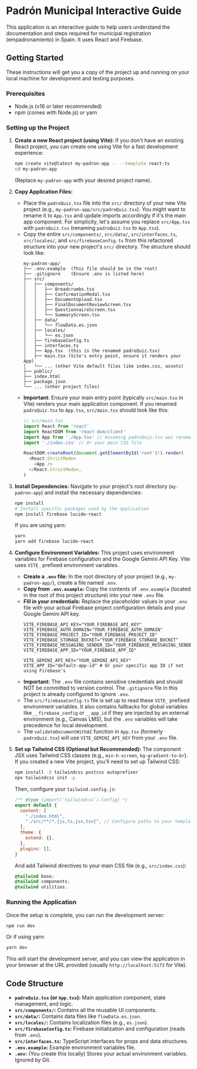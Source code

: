 # Padrón Municipal Interactive Guide

This application is an interactive guide to help users understand the documentation and steps required for municipal registration (empadronamiento) in Spain. It uses React and Firebase.

## Getting Started

These instructions will get you a copy of the project up and running on your local machine for development and testing purposes.

### Prerequisites

*   Node.js (v16 or later recommended)
*   npm (comes with Node.js) or yarn

### Setting up the Project

1.  **Create a new React project (using Vite):**
    If you don't have an existing React project, you can create one using Vite for a fast development experience:
    ```bash
    npm create vite@latest my-padron-app -- --template react-ts
    cd my-padron-app
    ```
    (Replace `my-padron-app` with your desired project name).

2.  **Copy Application Files:**
    *   Place the `padroQuiz.tsx` file into the `src/` directory of your new Vite project (e.g., `my-padron-app/src/padroQuiz.tsx`). You might want to rename it to `App.tsx` and update imports accordingly if it's the main app component. For simplicity, let's assume you replace `src/App.tsx` with `padroQuiz.tsx` (renaming `padroQuiz.tsx` to `App.tsx`).
    *   Copy the entire `src/components/`, `src/data/`, `src/interfaces.ts`, `src/locales/`, and `src/firebaseConfig.ts` from this refactored structure into your new project's `src/` directory. The structure should look like:
        ```
        my-padron-app/
        ├── .env.example  (This file should be in the root)
        ├── .gitignore    (Ensure .env is listed here)
        ├── src/
        │   ├── components/
        │   │   ├── Breadcrumbs.tsx
        │   │   ├── ConfirmationModal.tsx
        │   │   ├── DocumentUpload.tsx
        │   │   ├── FinalDocumentReviewScreen.tsx
        │   │   ├── QuestionnaireScreen.tsx
        │   │   └── SummaryScreen.tsx
        │   ├── data/
        │   │   └── flowData.es.json
        │   ├── locales/
        │   │   └── es.json
        │   ├── firebaseConfig.ts
        │   ├── interfaces.ts
        │   ├── App.tsx  (this is the renamed padroQuiz.tsx)
        │   ├── main.tsx (Vite's entry point, ensure it renders your App)
        │   └── ... (other Vite default files like index.css, assets)
        ├── public/
        ├── index.html
        ├── package.json
        └── ... (other project files)
        ```
    *   **Important**: Ensure your main entry point (typically `src/main.tsx` in Vite) renders your main application component. If you renamed `padroQuiz.tsx` to `App.tsx`, `src/main.tsx` should look like this:
        ```typescript
        // src/main.tsx
        import React from 'react'
        import ReactDOM from 'react-dom/client'
        import App from './App.tsx' // Assuming padroQuiz.tsx was renamed to App.tsx
        import './index.css' // Or your main CSS file

        ReactDOM.createRoot(document.getElementById('root')!).render(
          <React.StrictMode>
            <App />
          </React.StrictMode>,
        )
        ```

3.  **Install Dependencies:**
    Navigate to your project's root directory (`my-padron-app`) and install the necessary dependencies:
    ```bash
    npm install
    # Install specific packages used by the application
    npm install firebase lucide-react
    ```
    If you are using yarn:
    ```bash
    yarn
    yarn add firebase lucide-react
    ```

4.  **Configure Environment Variables:**
    This project uses environment variables for Firebase configuration and the Google Gemini API Key. Vite uses `VITE_` prefixed environment variables.
    *   **Create a `.env` file:** In the root directory of your project (e.g., `my-padron-app/`), create a file named `.env`.
    *   **Copy from `.env.example`:** Copy the contents of `.env.example` (located in the root of this project structure) into your new `.env` file.
    *   **Fill in your credentials:** Replace the placeholder values in your `.env` file with your actual Firebase project configuration details and your Google Gemini API key.
        ```env
        VITE_FIREBASE_API_KEY="YOUR_FIREBASE_API_KEY"
        VITE_FIREBASE_AUTH_DOMAIN="YOUR_FIREBASE_AUTH_DOMAIN"
        VITE_FIREBASE_PROJECT_ID="YOUR_FIREBASE_PROJECT_ID"
        VITE_FIREBASE_STORAGE_BUCKET="YOUR_FIREBASE_STORAGE_BUCKET"
        VITE_FIREBASE_MESSAGING_SENDER_ID="YOUR_FIREBASE_MESSAGING_SENDER_ID"
        VITE_FIREBASE_APP_ID="YOUR_FIREBASE_APP_ID"

        VITE_GEMINI_API_KEY="YOUR_GEMINI_API_KEY"
        VITE_APP_ID="default-app-id" # Or your specific app ID if not using Firebase's
        ```
    *   **Important:** The `.env` file contains sensitive credentials and should NOT be committed to version control. The `.gitignore` file in this project is already configured to ignore `.env`.
    *   The `src/firebaseConfig.ts` file is set up to read these `VITE_` prefixed environment variables. It also contains fallbacks for global variables like `__firebase_config` or `__app_id` if they are injected by an external environment (e.g., Canvas LMS), but the `.env` variables will take precedence for local development.
    *   The `validateDocumentWithAI` function in `App.tsx` (formerly `padroQuiz.tsx`) will use `VITE_GEMINI_API_KEY` from your `.env` file.

5.  **Set up Tailwind CSS (Optional but Recommended):**
    The component JSX uses Tailwind CSS classes (e.g., `min-h-screen`, `bg-gradient-to-br`). If you created a new Vite project, you'll need to set up Tailwind CSS:
    ```bash
    npm install -D tailwindcss postcss autoprefixer
    npx tailwindcss init -p
    ```
    Then, configure your `tailwind.config.js`:
    ```javascript
    /** @type {import('tailwindcss').Config} */
    export default {
      content: [
        "./index.html",
        "./src/**/*.{js,ts,jsx,tsx}", // Configure paths to your template files
      ],
      theme: {
        extend: {},
      },
      plugins: [],
    }
    ```
    And add Tailwind directives to your main CSS file (e.g., `src/index.css`):
    ```css
    @tailwind base;
    @tailwind components;
    @tailwind utilities;
    ```

### Running the Application

Once the setup is complete, you can run the development server:

```bash
npm run dev
```
Or if using yarn:
```bash
yarn dev
```
This will start the development server, and you can view the application in your browser at the URL provided (usually `http://localhost:5173` for Vite).

## Code Structure

*   **`padroQuiz.tsx` (or `App.tsx`):** Main application component, state management, and logic.
*   **`src/components/`:** Contains all the reusable UI components.
*   **`src/data/`:** Contains data files like `flowData.es.json`.
*   **`src/locales/`:** Contains localization files (e.g., `es.json`).
*   **`src/firebaseConfig.ts`:** Firebase initialization and configuration (reads from `.env`).
*   **`src/interfaces.ts`:** TypeScript interfaces for props and data structures.
*   **`.env.example`:** Example environment variables file.
*   **`.env`:** (You create this locally) Stores your actual environment variables. Ignored by Git.

```
